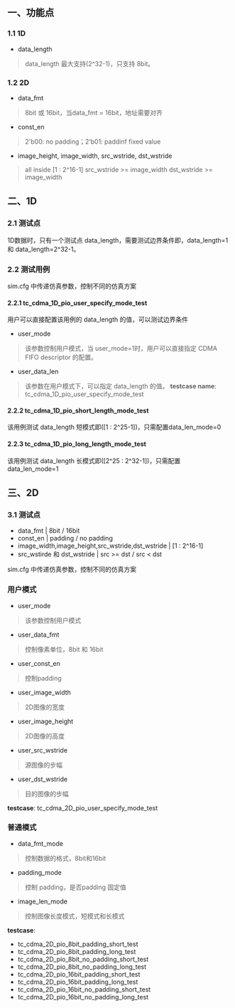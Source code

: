 ## 一、功能点
### 1.1  1D
- data_length
> data_length 最大支持(2^32-1)，只支持 8bit。

### 1.2 2D
- data_fmt
> 8bit 或 16bit，当data_fmt = 16bit，地址需要对齐
- const_en
> 2'b00: no padding；2‘b01: paddinf fixed value
- image_height, image_width, src_wstride, dst_wstride
> all inside [1 : 2^16-1]
> src_wstride >= image_width
> dst_wstride >= image_width
## 二、1D
### 2.1 测试点
1D数据时，只有一个测试点 data_length，需要测试边界条件即，data_length=1 和 data_length=2^32-1。
### 2.2 测试用例
sim.cfg 中传递仿真参数，控制不同的仿真方案
#### 2.2.1 tc_cdma_1D_pio_user_specify_mode_test
用户可以直接配置该用例的 data_length 的值，可以测试边界条件
 - user_mode
 > 该参数控制用户模式，当 user_mode=1时，用户可以直接指定 CDMA FIFO descriptor 的配置。
- user_data_len
>该参数在用户模式下，可以指定 data_length 的值。
>**testcase name**: tc_cdma_1D_pio_user_specify_mode_test
#### 2.2.2 tc_cdma_1D_pio_short_length_mode_test
该用例测试 data_length 短模式即([1 : 2^25-1])，只需配置data_len_mode=0 
#### 2.2.3 tc_cdma_1D_pio_long_length_mode_test
该用例测试 data_length 长模式即([2^25 : 2^32-1])，只需配置 data_len_mode=1

## 三、2D
### 3.1 测试点
- data_fmt                                                                                  | 8bit / 16bit
- const_en                                                                                  | padding / no padding
- image_width,image_height,src_wstride,dst_wstride                | [1 : 2^16-1]
- src_wstirde 和 dst_wstride                                                       | src >= dst / src < dst             




sim.cfg 中传递仿真参数，控制不同的仿真方案
### 用户模式
- user_mode
>该参数控制用户模式
- user_data_fmt
>控制像素单位，8bit 和 16bit
- user_const_en
>控制padding
- user_image_width
>2D图像的宽度
- user_image_height
>2D图像的高度
- user_src_wstride
>源图像的步幅
- user_dst_wstride
>目的图像的步幅

**testcase**: tc_cdma_2D_pio_user_specify_mode_test

### 普通模式
- data_fmt_mode
> 控制数据的格式，8bit和16bit
- padding_mode
> 控制 padding，是否padding 固定值
- image_len_mode
> 控制图像长度模式，短模式和长模式

**testcase**: 
- tc_cdma_2D_pio_8bit_padding_short_test
- tc_cdma_2D_pio_8bit_padding_long_test
- tc_cdma_2D_pio_8bit_no_padding_short_test
- tc_cdma_2D_pio_8bit_no_padding_long_test
- tc_cdma_2D_pio_16bit_padding_short_test
- tc_cdma_2D_pio_16bit_padding_long_test
- tc_cdma_2D_pio_16bit_no_padding_short_test
- tc_cdma_2D_pio_16bit_no_padding_long_test

##



